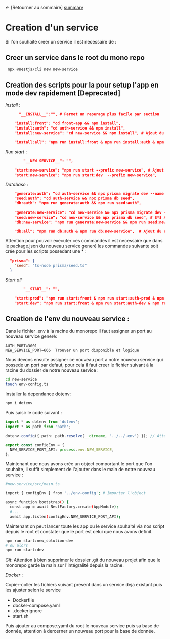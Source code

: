 ← [Retourner au sommaire] [summary]


# Creation d'un service

Si l'on souhaite creer un service il est necessaire de :

## Creer un service dans le root du mono repo
```bash
 npx @nestjs/cli new new-service
```

## Creation des scripts pour la pour setup l'app en mode dev rapidement [Deprecated]

*Install* :

```json
      "__INSTALL__":"", # Permet un reperage plus facile par section

    "install:front": "cd front-app && npm install",
    "install:auth": "cd auth-service && npm install",
    "install:new-service": "cd new-service && npm install", # Ajout du script installation depuis le root

    "install:all": "npm run install:front & npm run install:auth & npm run install:new-service", # Ajout script install all 
```

*Run start* : 
```json
        "__NEW SERVICE__": "",

    "start:new-service": "npm run start --prefix new-service", # Ajout des script start dev et prod
    "start:new-service": "npm run start:dev  --prefix new-service",

```

*Database* : 
```json
    "generate:auth": "cd auth-service && npx prisma migrate dev --name \"Setup auth db\"",
    "seed:auth": "cd auth-service && npx prisma db seed",
    "db:auth": "npm run generate:auth && npm run seed:auth",
    
    "generate:new-service": "cd new-service && npx prisma migrate dev --name \"Setup new-service db\"", # Ajout script de migration si existant puis ...
    "seed:new-service": "cd new-service && npx prisma db seed", # $*$ Ajout commande seed du service 
    "db:new-service": "npm run generate:new-service && npm run seed:new-service", # Script de la generation du service

    "db:all": "npm run db:auth & npm run db:new-service",  # Ajout du run global du serice crée
```

Attention pour pouvoir executer ces commandes il est necessaire que dans le package.json du nouveau service generé les commandes suivante soit crée pour les scripts possedant une $*$ :
```json
  "prisma": {
    "seed": "ts-node prisma/seed.ts"
  }
```

*Start all*
```json
        "__START__": "",

    "start:prod": "npm run start:front & npm run start:auth-prod & npm run start:new-service", # Ajout de la nouvelle commande de notre nouveau service pour la prod et dev
    "start:dev": "npm run start:front & npm run start:auth-dev & npm run start:new-service"
```


## Creation de l'env du nouveau service :

Dans le fichier .env à la racine du monorepo il faut assigner un port au nouveau service generé:

```env
AUTH_PORT=3001
NEW_SERVICE_PORT=666  Trouver un port disponible et logique 
```

Nous devons ensuite assigner ce nouveau port a notre nouveau service qui possede un port par defaut, pour cela il faut creer le fichier suivant à la racine du dossier de notre nouveau service :
```bash
cd new-service
touch env-config.ts
```

Installer la dependance dotenv:
```bash
npm i dotenv
```

Puis saisir le code suivant : 
```ts
import * as dotenv from 'dotenv';
import * as path from 'path';

dotenv.config({ path: path.resolve(__dirname, '../../.env') }); // Attention à l'import, pour ce project celui ci est correct

export const configEnv = {
  NEW_SERVICE_PORT_API: process.env.NEW_SERVICE,
};
```

Maintenant que nous avons crée un object comportant le port que l'on souhaite, il suffit simplement de l'ajouter dans le main de notre nouveau service  :
```bash
#new-service/src/main.ts

import { configEnv } from '../env-config'; # Importer l'object

async function bootstrap() {
  const app = await NestFactory.create(AppModule);
  #...
  await app.listen(configEnv.NEW_SERVICE_PORT_API);
```

Maintenant on peut lancer toute les app ou le service souhaité via nos script depuis le root et constater que le port est celui que nous avons definit.

```bash
npm run start:new_solution-dev
# ou alors 
npm run start:dev
```

*Git*:
Attention à bien supprimer le dossier .git du nouveau projet afin que le monorepo garde la main sur l'intégralité depuis la racine.


*Docker* : 

Copier-coller les fichiers suivant present dans un service deja existant puis les ajuster selon le service

- Dockerfile
- docker-compose.yaml
- .dockerignore
- start.sh

Puis ajouter au compose.yaml du root le nouveau service puis sa base de donnée, attention à dercerner un nouveau port pour la base de donnée.


[summary]: ../README.md
